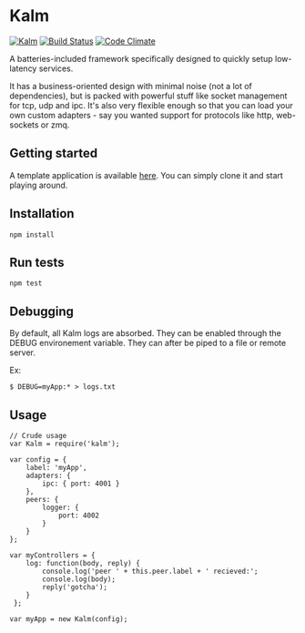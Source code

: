# Kalm

[![Kalm](https://img.shields.io/npm/v/kalm.svg)](https://www.npmjs.com/package/kalm)
[![Build Status](https://travis-ci.org/fed135/Kalm.svg?branch=master)](https://travis-ci.org/fed135/Kalm)
[![Code Climate](https://codeclimate.com/github/fed135/Kalm/badges/gpa.svg)](https://codeclimate.com/github/fed135/Kalm)

A batteries-included framework specifically designed to quickly setup low-latency services.

It has a business-oriented design with minimal noise (not a lot of dependencies), but is packed with powerful stuff like socket management for tcp, udp and ipc. It's also very flexible enough so that you can load your own custom adapters - say you wanted support for protocols like http, web-sockets or zmq.

## Getting started

A template application is available [here](https://github.com/fed135/Kalm-template). You can simply clone it and start playing around.


## Installation

    npm install


## Run tests

    npm test


## Debugging

By default, all Kalm logs are absorbed. They can be enabled through the DEBUG environement variable. They can after be piped to a file or remote server.

Ex:

    $ DEBUG=myApp:* > logs.txt


## Usage

    // Crude usage
    var Kalm = require('kalm');

    var config = {
        label: 'myApp',
        adapters: {
            ipc: { port: 4001 }
        },
        peers: {
            logger: {
                port: 4002
            }
        }
    };

    var myControllers = {
        log: function(body, reply) {
            console.log('peer ' + this.peer.label + ' recieved:';
            console.log(body);
            reply('gotcha');
        }
     };

    var myApp = new Kalm(config);
